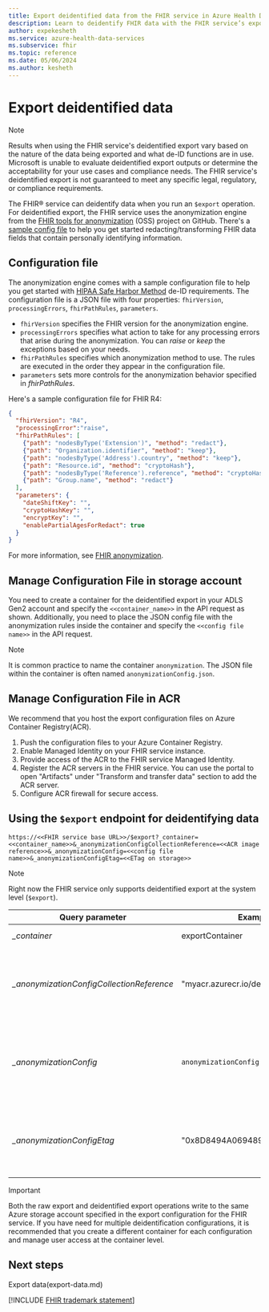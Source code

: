 ```yaml
---
title: Export deidentified data from the FHIR service in Azure Health Data Services
description: Learn to deidentify FHIR data with the FHIR service’s export feature. Use our sample config file for HIPAA Safe Harbor compliance and privacy protection.
author: expekesheth
ms.service: azure-health-data-services
ms.subservice: fhir
ms.topic: reference
ms.date: 05/06/2024
ms.author: kesheth
---
```

# Export deidentified data

> [!NOTE] 
> Results when using the FHIR service's deidentified export vary based on the nature of the data being exported and what de-ID functions are in use. Microsoft is unable to evaluate deidentified export outputs or determine the acceptability for your use cases and compliance needs. The FHIR service's deidentified export is not guaranteed to meet any specific legal, regulatory, or compliance requirements.

 The FHIR&reg; service can deidentify data when you run an `$export` operation. For deidentified export, the FHIR service uses the anonymization engine from the [FHIR tools for anonymization](https://github.com/microsoft/FHIR-Tools-for-Anonymization) (OSS) project on GitHub. There's a [sample config file](https://github.com/microsoft/Tools-for-Health-Data-Anonymization/blob/master/docs/FHIR-anonymization.md#sample-configuration-file) to help you get started redacting/transforming FHIR data fields that contain personally identifying information. 

## Configuration file

The anonymization engine comes with a sample configuration file to help you get started with [HIPAA Safe Harbor Method](https://www.hhs.gov/hipaa/for-professionals/privacy/special-topics/de-identification/index.html#safeharborguidance) de-ID requirements. The configuration file is a JSON file with four properties: `fhirVersion`, `processingErrors`, `fhirPathRules`, `parameters`. 
* `fhirVersion` specifies the FHIR version for the anonymization engine.
* `processingErrors` specifies what action to take for any processing errors that arise during the anonymization. You can _raise_ or _keep_ the exceptions based on your needs.
* `fhirPathRules` specifies which anonymization method to use. The rules are executed in the order they appear in the configuration file.
* `parameters` sets more controls for the anonymization behavior specified in _fhirPathRules_.

Here's a sample configuration file for FHIR R4:

```json
{
  "fhirVersion": "R4",
  "processingError":"raise",
  "fhirPathRules": [
    {"path": "nodesByType('Extension')", "method": "redact"},
    {"path": "Organization.identifier", "method": "keep"},
    {"path": "nodesByType('Address').country", "method": "keep"},
    {"path": "Resource.id", "method": "cryptoHash"},
    {"path": "nodesByType('Reference').reference", "method": "cryptoHash"},
    {"path": "Group.name", "method": "redact"}
  ],
  "parameters": {
    "dateShiftKey": "",
    "cryptoHashKey": "",
    "encryptKey": "",
    "enablePartialAgesForRedact": true
  }
}
```

For more information, see [FHIR anonymization](https://github.com/microsoft/Tools-for-Health-Data-Anonymization/blob/master/docs/FHIR-anonymization.md#configuration-file-format). 

## Manage Configuration File in storage account
You need to create a container for the deidentified export in your ADLS Gen2 account and specify the `<<container_name>>` in the API request as shown. Additionally, you need to place the JSON config file with the anonymization rules inside the container and specify the `<<config file name>>` in the API request. 

> [!NOTE] 
> It is common practice to name the container `anonymization`. The JSON file within the container is often named `anonymizationConfig.json`.

## Manage Configuration File in ACR

We recommend that you host the export configuration files on Azure Container Registry(ACR).  
1. Push the configuration files to your Azure Container Registry.
2. Enable Managed Identity on your FHIR service instance.
3. Provide access of the ACR to the FHIR service Managed Identity.
4. Register the ACR servers in the FHIR service. You can use the portal to open "Artifacts" under "Transform and transfer data" section to add the ACR server.
5. Configure ACR firewall for secure access.

## Using the `$export` endpoint for deidentifying data
 `https://<<FHIR service base URL>>/$export?_container=<<container_name>>&_anonymizationConfigCollectionReference=<<ACR image reference>>&_anonymizationConfig=<<config file name>>&_anonymizationConfigEtag=<<ETag on storage>>`

> [!NOTE] 
> Right now the FHIR service only supports deidentified export at the system level (`$export`).

|Query parameter            | Example |Optionality| Description|
|---------------------------|---------|-----------|------------|
| _\_container_|exportContainer|Required|Name of container within the configured storage account where the data is exported. |
| _\_anonymizationConfigCollectionReference_|"myacr.azurecr.io/deidconfigs:default"|Optional|Reference to an OCI image on ACR containing de-ID configuration files for de-ID export (such as stu3-config.json, r4-config.json). The ACR server of the image should be registered within the FHIR service. (Format: `<RegistryServer>/<imageName>@<imageDigest>`, `<RegistryServer>/<imageName>:<imageTag>`) |
| _\_anonymizationConfig_   |`anonymizationConfig.json`|Required|Name of the configuration file. See the configuration file format [here](https://github.com/microsoft/FHIR-Tools-for-Anonymization#configuration-file-format). If _\_anonymizationConfigCollectionReference_ is provided, we search and use this file from the specified image. Otherwise, we search and use this file inside a container named **anonymization** within the configured ADLS Gen2 account.|
| _\_anonymizationConfigEtag_|"0x8D8494A069489EC"|Optional|Etag of the configuration file, which can be obtained from the blob property in Azure Storage Explorer. Specify this parameter only if the configuration file is stored in Azure storage account. If you use ACR to host the configuration file, you shouldn't include this parameter.|

> [!IMPORTANT]
> Both the raw export and deidentified export operations write to the same Azure storage account specified in the export configuration for the FHIR service. If you have need for multiple deidentification configurations, it is recommended that you create a different container for each configuration and manage user access at the container level.

## Next steps

Export data(export-data.md)

[!INCLUDE [FHIR trademark statement](../includes/healthcare-apis-fhir-trademark.md)]